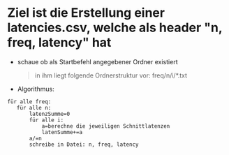 # Ziel ist die Erstellung einer latencies.csv, welche als header "n, freq, latency" hat

* schaue ob als Startbefehl angegebener Ordner existiert
    > in ihm liegt folgende Ordnerstruktur vor: freq/n/i/*.txt

* Algorithmus:
```
für alle freq:
   für alle n:
       latenzSumme=0
       für alle i:
           a=berechne die jeweiligen Schnittlatenzen
           latenSumme+=a
       a/=n
       schreibe in Datei: n, freq, latency        
```
